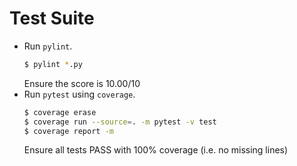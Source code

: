 # Test Suite

* Run `pylint`.
  ```bash
  $ pylint *.py
  ```
  Ensure the score is 10.00/10
* Run `pytest` using `coverage`.
  ```bash
  $ coverage erase
  $ coverage run --source=. -m pytest -v test
  $ coverage report -m
  ```
  Ensure all tests PASS with 100% coverage (i.e. no missing lines)
